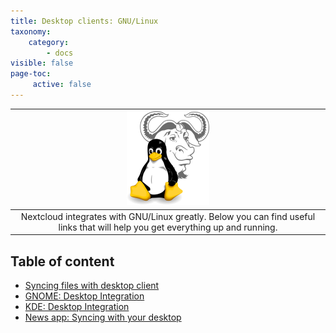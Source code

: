 ```yaml
---
title: Desktop clients: GNU/Linux
taxonomy:
    category:
        - docs
visible: false
page-toc:
     active: false
---
```

|![](gnu_linux.png)|
|:--:|
|Nextcloud integrates with GNU/Linux greatly. Below you can find useful links that will help you get everything up and running.|

 ## Table of content
 - [Syncing files with desktop client](desktop-sync-client)
 - [GNOME: Desktop Integration](gnome-desktop-integration)
 - [KDE: Desktop Integration](kde-desktop-integration)
 - [News app: Syncing with your desktop](news-app-syncing)
